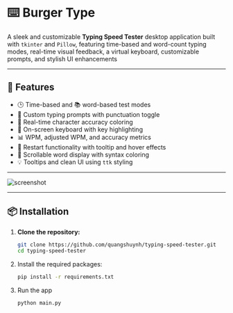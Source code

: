 # ⌨️ Burger Type

A sleek and customizable **Typing Speed Tester** desktop application built with `tkinter` and `Pillow`, featuring time-based and word-count typing modes, real-time visual feedback, a virtual keyboard, customizable prompts, and stylish UI enhancements

---

## 🚀 Features

- 🕒 Time-based and 📚 word-based test modes
- 🧠 Custom typing prompts with punctuation toggle
- 🎨 Real-time character accuracy coloring
- 🎹 On-screen keyboard with key highlighting
- 📊 WPM, adjusted WPM, and accuracy metrics
- 🔁 Restart functionality with tooltip and hover effects
- 📜 Scrollable word display with syntax coloring
- 💡 Tooltips and clean UI using `ttk` styling

---
![screenshot](https://i.imgur.com/vHr6Aef.png)

---

## 📦 Installation
1. **Clone the repository:**
   ```bash
   git clone https://github.com/quangshuynh/typing-speed-tester.git
   cd typing-speed-tester
   ```
2. Install the required packages:
   ```bash
   pip install -r requirements.txt
   ```
3. Run the app
   ```bash
   python main.py
   ```

